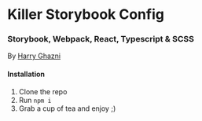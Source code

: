 # Killer Storybook Config
### Storybook, Webpack, React, Typescript & SCSS
By [Harry Ghazni](https://github.com/hghazni)

#### Installation

 1. Clone the repo
 2. Run `npm i`
 3. Grab a cup of tea and enjoy ;)
